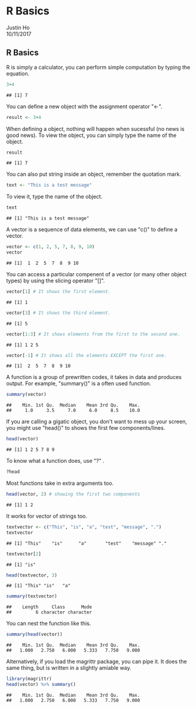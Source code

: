 # R Basics
Justin Ho  
10/11/2017  



## R Basics

R is simply a calculator, you can perform simple computation by typing the equation.

```r
3+4
```

```
## [1] 7
```

You can define a new object with the assignment operator "<-".

```r
result <- 3+4
```

When defining a object, nothing will happen when sucessful (no news is good news). To view the object, you can simply type the name of the object.

```r
result
```

```
## [1] 7
```

You can also put string inside an object, remember the quotation mark.

```r
text <- "This is a test message"
```

To view it, type the name of the object.

```r
text
```

```
## [1] "This is a test message"
```

A vector is a sequence of data elements, we can use "c()" to define a vector.

```r
vector <- c(1, 2, 5, 7, 8, 9, 10)
vector
```

```
## [1]  1  2  5  7  8  9 10
```

You can access a particular compenent of a vector (or many other object types) by using the slicing operator "[]".

```r
vector[1] # It shows the first element.
```

```
## [1] 1
```

```r
vector[3] # It shows the third element.
```

```
## [1] 5
```

```r
vector[1:3] # It shows elements from the first to the second one.
```

```
## [1] 1 2 5
```

```r
vector[-1] # It shows all the elements EXCEPT the first one.
```

```
## [1]  2  5  7  8  9 10
```

A function is a group of prewritten codes, it takes in data and produces output. For example, "summary()" is a often used function.

```r
summary(vector)
```

```
##    Min. 1st Qu.  Median    Mean 3rd Qu.    Max. 
##     1.0     3.5     7.0     6.0     8.5    10.0
```

If you are calling a gigatic object, you don't want to mess up your screen, you might use "head()" to shows the first few components/lines.

```r
head(vector)
```

```
## [1] 1 2 5 7 8 9
```

To know what a function does, use "?" .

```r
?head
```

Most functions take in extra arguments too.

```r
head(vector, 2) # showing the first two components
```

```
## [1] 1 2
```

It works for vector of strings too.

```r
textvector <- c("This", "is", "a", "test", "message", ".")
textvector
```

```
## [1] "This"    "is"      "a"       "test"    "message" "."
```

```r
textvector[2]
```

```
## [1] "is"
```

```r
head(textvector, 3)
```

```
## [1] "This" "is"   "a"
```

```r
summary(textvector)
```

```
##    Length     Class      Mode 
##         6 character character
```

You can nest the function like this.

```r
summary(head(vector))
```

```
##    Min. 1st Qu.  Median    Mean 3rd Qu.    Max. 
##   1.000   2.750   6.000   5.333   7.750   9.000
```

Alternatively, if you load the magrittr package, you can pipe it. It does the same thing, but is written in a slightly amiable way.

```r
library(magrittr)
head(vector) %>% summary()
```

```
##    Min. 1st Qu.  Median    Mean 3rd Qu.    Max. 
##   1.000   2.750   6.000   5.333   7.750   9.000
```

